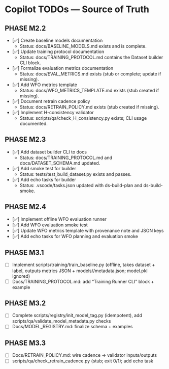# Copilot TODOs — Source of Truth

## PHASE M2.2

- [✅] Create baseline models documentation
  - Status: docs/BASELINE_MODELS.md exists and is complete.
- [✅] Update training protocol documentation
  - Status: docs/TRAINING_PROTOCOL.md contains the Dataset builder CLI block.
- [✅] Formalize evaluation metrics documentation
  - Status: docs/EVAL_METRICS.md exists (stub or complete; update if missing).
- [✅] Add WFO metrics template
  - Status: docs/WFO_METRICS_TEMPLATE.md exists (stub created if missing).
- [✅] Document retrain cadence policy
  - Status: docs/RETRAIN_POLICY.md exists (stub created if missing).
- [✅] Implement H-consistency validator
  - Status: scripts/qa/check_H_consistency.py exists; CLI usage documented.

## PHASE M2.3

- [✅] Add dataset builder CLI to docs
  - Status: docs/TRAINING_PROTOCOL.md and docs/DATASET_SCHEMA.md updated.
- [✅] Add smoke test for builder
  - Status: tests/test_build_dataset.py exists and passes.
- [✅] Add echo tasks for builder
  - Status: .vscode/tasks.json updated with ds-build-plan and ds-build-smoke.

## PHASE M2.4

- [✅] Implement offline WFO evaluation runner
- [✅] Add WFO evaluation smoke test
- [✅] Update WFO metrics template with provenance note and JSON keys
- [✅] Add echo tasks for WFO planning and evaluation smoke

## PHASE M3.1

- [ ] Implement scripts/training/train_baseline.py (offline, takes dataset + label, outputs metrics JSON + models/<tag>/metadata.json; model.pkl ignored)
- [ ] Docs/TRAINING_PROTOCOL.md: add “Training Runner CLI” block + example

## PHASE M3.2

- [ ] Complete scripts/registry/init_model_tag.py (idempotent), add scripts/qa/validate_model_metadata.py checks
- [ ] Docs/MODEL_REGISTRY.md: finalize schema + examples

## PHASE M3.3

- [ ] Docs/RETRAIN_POLICY.md: wire cadence → validator inputs/outputs
- [ ] scripts/qa/check_retrain_cadence.py (stub; exit 0/1); add echo task
